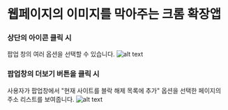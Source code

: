 # 웹페이지의 이미지를 막아주는 크롬 확장앱

### 상단의 아이콘 클릭 시
팝업 창의 여러 옵션을 선택할 수 있습니다.
![alt text](https://github.com/SimEunJu/ImageBlock/popup.png "popup")

### 팝업창의 더보기 버튼을 클릭 시
사용자가 팝업창에서 "현재 사이트를 블락 해제 목록에 추가" 옵션을 선택한 페이지의 주소 리스트를 보여줍니다.
![alt text](https://github.com/SimEunJu/ImageBlock/option.png "option")
